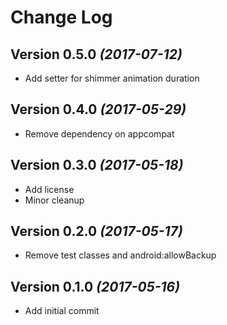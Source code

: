# Change Log

Version 0.5.0 *(2017-07-12)*
----------------------------

* Add setter for shimmer animation duration

Version 0.4.0 *(2017-05-29)*
----------------------------

* Remove dependency on appcompat

Version 0.3.0 *(2017-05-18)*
----------------------------

* Add license
* Minor cleanup

Version 0.2.0 *(2017-05-17)*
----------------------------

* Remove test classes and android:allowBackup

Version 0.1.0 *(2017-05-16)*
----------------------------

* Add initial commit